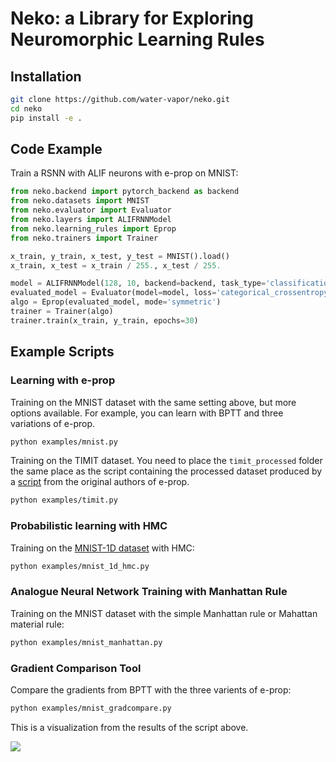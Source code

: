 # Neko: a Library for Exploring Neuromorphic Learning Rules

## Installation

```bash
git clone https://github.com/water-vapor/neko.git
cd neko
pip install -e .
```

## Code Example
Train a RSNN with ALIF neurons with e-prop on MNIST:

```python
from neko.backend import pytorch_backend as backend
from neko.datasets import MNIST
from neko.evaluator import Evaluator
from neko.layers import ALIFRNNModel
from neko.learning_rules import Eprop
from neko.trainers import Trainer

x_train, y_train, x_test, y_test = MNIST().load()
x_train, x_test = x_train / 255., x_test / 255.

model = ALIFRNNModel(128, 10, backend=backend, task_type='classification', return_sequence=False)
evaluated_model = Evaluator(model=model, loss='categorical_crossentropy', metrics=['accuracy', 'firing_rate'])
algo = Eprop(evaluated_model, mode='symmetric')
trainer = Trainer(algo)
trainer.train(x_train, y_train, epochs=30)
```

## Example Scripts
### Learning with e-prop
Training on the MNIST dataset with the same setting above, but more options available.
For example, you can learn with BPTT and three variations of e-prop.
```bash
python examples/mnist.py
```

Training on the TIMIT dataset. You need to place the `timit_processed` folder the same place as the script containing the processed dataset
produced by a [script](https://github.com/IGITUGraz/eligibility_propagation/blob/master/Figure_2_TIMIT/timit_processing.py) from the original authors of e-prop.
```bash
python examples/timit.py
```
### Probabilistic learning with HMC
Training on the [MNIST-1D dataset](https://github.com/greydanus/mnist1d) with HMC:
```bash
python examples/mnist_1d_hmc.py
```
### Analogue Neural Network Training with Manhattan Rule
Training on the MNIST dataset with the simple Manhattan rule or Mahattan material rule:
```bash
python examples/mnist_manhattan.py
```

### Gradient Comparison Tool
Compare the gradients from BPTT with the three varients of e-prop:
```bash
python examples/mnist_gradcompare.py
```
This is a visualization from the results of the script above.

![](https://i.ibb.co/M2XDQVY/grads.png)
